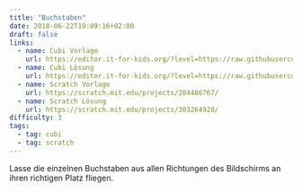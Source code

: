 ```yaml
---
title: "Buchstaben"
date: 2018-06-22T19:09:16+02:00
draft: false
links:
  - name: Cubi Vorlage
    url: https://editor.it-for-kids.org/?level=https://raw.githubusercontent.com/IT4Kids/levels/master/Templates/Buchstaben.cubi
  - name: Cubi Lösung
    url: https://editor.it-for-kids.org/?level=https://raw.githubusercontent.com/IT4Kids/levels/master/Solutions/Buchstaben.cubi
  - name: Scratch Vorlage
    url: https://scratch.mit.edu/projects/284486767/
  - name: Scratch Lösung
    url: https://scratch.mit.edu/projects/303264928/
difficulty: 3
tags:
  - tag: cubi
  - tag: scratch
---
```

Lasse die einzelnen Buchstaben aus allen Richtungen des Bildschirms an ihren richtigen Platz fliegen.